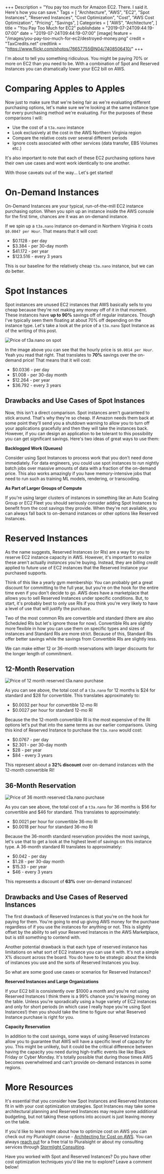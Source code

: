 +++
Description = "You pay too much for Amazon EC2. There. I said it. Here's how you can save."
Tags = [
  "Architecture",
  "AWS",
  "EC2",
  "Spot Instances",
  "Reserved Instances",
  "Cost Optimization",
  "Cost",
  "AWS Cost Optimization",
  "Pricing",
  "Savings",
]
Categories = [
  "AWS",
  "Architecture",
]
title = "You Pay Too Much for EC2"
publishdate = "2019-07-24T09:44:19-07:00"
date = "2019-07-24T09:44:19-07:00"
[image]
    feature = "/images/you-pay-too-much-for-ec2/destroyed-money.png"
    credit = "TaxCredits.net"
    credtlink = "https://www.flickr.com/photos/76657755@N04/7408506410/"
+++

I'm about to tell you something ridiculous. You might be paying 70% or more on EC2 than you need to be. With a combination of Spot and Reserved Instances you can dramatically lower your EC2 bill on AWS.

<!--more-->

# Comparing Apples to Apples

Now just to make sure that we're being fair as we're evaluating different purchasing options, let's make sure we're looking at the same instance type for every purchasing method we're evaluating. For the purposes of these comparisons I will:

- Use the cost of a `t3a.nano` instance
- Look exclusively at the cost in the AWS Northern Virginia region
- Compare the relative costs over several different periods
- Ignore costs associated with other services (data transfer, EBS Volumes etc.)

It's also important to note that each of these EC2 purchasing options have their own use cases and wont work identically to one another.

With those caveats out of the way... Let's get started!

# On-Demand Instances

On-Demand Instances are your typical, run-of-the-mill EC2 instance purchasing option. When you spin up an instance inside the AWS console for the first time, chances are it was an on-demand instance.

If we spin up a `t3a.nano` instance on-demand in Northern Virginia it costs	`$0.0047 per Hour`. That means that it will cost:

- $0.1128 - per day
- $3.384 - per 30-day month
- $41.172 - per year
- $123.516 - every 3 years

This is our baseline for the relatively cheap `t3a.nano` instance, but we can do better.

# Spot Instances

Spot instances are unused EC2 instances that AWS basically sells to you cheap because they're not making any money off of it in that moment. These instances have **up to 90%** savings off of regular instances. Though I've typically seen them floating at about 70% off depending on the instance type. Let's take a look at the price of a `t3a.nano` Spot Instance as of the writing of this post.

![Price of t3a.nano on spot](/images/you-pay-too-much-for-ec2/t3a-nano-spot-price.png)

In the image above you can see that the hourly price is `$0.0014 per Hour`. Yeah you read that right. That translates to **70%** savings over the on-demand price! That means that it will cost:

- $0.0336 - per day
- $1.008 - per 30-day month
- $12.264 - per year
- $36.792 - every 3 years


## Drawbacks and Use Cases of Spot Instances

Now, this isn't a direct comparison. Spot instances aren't guaranteed to stick around. That's why they're so cheap. If Amazon needs them back at some point they'll send you a shutdown warning to allow you to turn off your applications gracefully and then they will take the instances back. However, if you can design an application to be tolerant to this possibility you can get significant savings. Here's two ideas of great ways to use them:

**Backlogged Work (Queues)**

Consider using Spot Instances to process work that you don't need done immediately. For data engineers, you could use spot instances to run nightly batch jobs over massive amounts of data with a fraction of the on-demand price. This also works amazingly if you have memory-intensive jobs that need to run such as training ML models, rendering, or transcoding.

**As Part of Larger Groups of Compute**

If you're using larger clusters of instances in something like an Auto Scaling Group or EC2 Fleet you should seriously consider adding Spot Instances to benefit from the cost savings they provide. When they're not available, you can always fall back to on-demand instances or other options like Reserved Instances.

# Reserved Instances

As the name suggests, Reserved Instances (or RIs) are a way for you to reserve EC2 instance capacity in AWS. However, it's important to realize these aren't actually *instances* you're buying. Instead, they are *billing credit* applied to future use of EC2 instances that the Reserved Instance your purchased supports. 

Think of this like a yearly gym membership: You can probably get a great discount for committing to the full year, but you're on the hook for the entire time even if you don't decide to go. AWS does have a marketplace that allows you to sell Reserved Instances under specific conditions. But, to start, it's probably best to only use RIs if you think you're very likely to have a level of use that will justify the purchase.

Two of the most common RIs are convertible and standard (there are also Scheduled RIs but let's ignore those for now). Convertible RIs are slightly more flexible in how you can use them on specific types and sizes of instances and Standard RIs are more strict. Because of this, Standard RIs offer better savings while the savings from Convertible RIs are slightly less.

We can make either 12 or 36-month reservations with larger discounts for the longer length of commitment.

## 12-Month Reservation

![Price of 12 month reserved t3a.nano purchase](/images/you-pay-too-much-for-ec2/t3a-nano-12mo-reserved.png)

As you can see above, the total cost of a `t3a.nano` for 12 months is $24 for standard and $28 for convertible. This translates approximately to:

- $0.0032 per hour for convertible 12-mo RI
- $0.0027 per hour for standard 12-mo RI

Because the the 12-month convertible RI is the most expensive of the RI options let's put that into the same terms as our earlier comparisons. Using this kind of Reserved Instance to purchase the `t3a.nano` would cost:

- $0.0767 - per day
- $2.301 - per 30-day month
- $28 - per year
- $84 - every 3 years

This represent about a **32% discount** over on-demand instances with the 12-month convertible RI!

## 36-Month Reservation

![Price of 36 month reserved t3a.nano purchase](/images/you-pay-too-much-for-ec2/t3a-nano-36mo-reserved.png)

As you can see above, the total cost of a `t3a.nano` for 36 months is $56 for convertible and $46 for standard. This translates to approximately:

- $0.0021 per hour for convertible 36-mo RI
- $0.0018 per hour for standard 36-mo RI

Because the 36-month standard reservation provides the most savings, let's use that to get a look at the highest level of savings on this instance type. A 36-month standard RI translates to approximately: 

- $0.042 - per day
- $1.28 - per 30-day month
- $15.33 - per year
- $46 - every 3 years

This represents a discount of **63%** over on-demand instances!

## Drawbacks and Use Cases of Reserved Instances

The first drawback of Reserved Instances is that you're on the hook for paying for them. You're going to end up giving AWS money for the purchase regardless of if you use the instances for anything or not. This is slightly offset by the ability to sell your Reserved Instances in the AWS Marketplace, but is still something to contend with.

Another potential drawback is that each type of reserved instance has limitations on what sort of EC2 instance you can use it with. It's not a simple X% discount across the board. You do have to be strategic about the kinds of instances you use and the sorts of Reserved Instances you buy.

So what are some good use cases or scenarios for Reserved Instances?

**Reserved Instances and Large Organizations**

If your EC2 bill is consistently over $1000 a month and you're not using Reserved Instances I think there is a 99% chance you're leaving money on the table. Unless you're sporadically using a huge variety of EC2 instances and only for short periods (in which case I really hope you're using Spot Instances!) then you should take the time to figure our what Reserved Instance purchase is right for you.

**Capacity Reservation**

In addition to the cost savings, some ways of using Reserved Instances allow you to guarantee that AWS will have a specific level of capacity for you. This might be unlikely, but it could be the critical difference between having the capacity you need during high-traffic events like like Black Friday or Cyber Monday. It's totally possible that during those times AWS becomes overwhelmed and can't provide on-demand instances in some regions.

# More Resources

It's essential that you consider how Spot Instances and Reserved Instances fit in with your cost optimization strategies. Spot Instances may take some architectural planning and Reserved Instances may require some additional budgeting, but not taking these options into account is just leaving money on the table.

If you'd like to learn more about how to optimize cost on AWS you can check out my Pluralsight course - [Architecting for Cost on AWS](https://www.pluralsight.com/courses/aws-architecting-cost). You can always [reach out](/contact) for a free trial to Pluralsight or about my consulting services through [Stormlight Consulting](https://www.stormlightconsulting.com).

Have you worked with Spot and Reserved Instances? Do you have other cost optimization techniques you'd like me to explore? Leave a comment below!